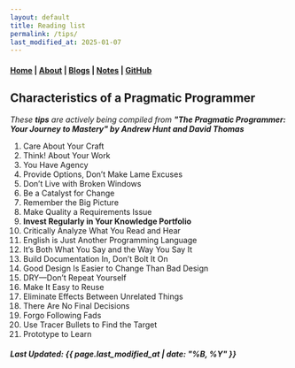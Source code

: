 ```yaml
---
layout: default
title: Reading list
permalink: /tips/
last_modified_at: 2025-01-07
---
```


#### [Home](/) | [About](/about/) | [Blogs](/blogs/) | [Notes](/notes/) | [GitHub](https://github.com/tanvincible)

## Characteristics of a **Pragmatic Programmer** 

_These **tips** are actively being compiled from **"The Pragmatic Programmer: Your Journey to Mastery" by Andrew Hunt and David Thomas**_

1. Care About Your Craft
2. Think! About Your Work
3. You Have Agency
4. Provide Options, Don’t Make Lame Excuses
5. Don’t Live with Broken Windows
6. Be a Catalyst for Change
7. Remember the Big Picture
8. Make Quality a Requirements Issue
9. **Invest Regularly in Your Knowledge Portfolio**
10. Critically Analyze What You Read and Hear
11. English is Just Another Programming Language
12. It’s Both What You Say and the Way You Say It
13. Build Documentation In, Don’t Bolt It On
14. Good Design Is Easier to Change Than Bad Design
15. DRY—Don’t Repeat Yourself
16. Make It Easy to Reuse
17. Eliminate Effects Between Unrelated Things
18. There Are No Final Decisions
19. Forgo Following Fads
20. Use Tracer Bullets to Find the Target
21. Prototype to Learn

##### Last Updated: {{ page.last_modified_at | date: "%B, %Y" }}
